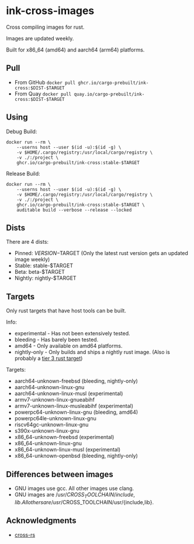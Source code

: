 # ink-cross-images

Cross compiling images for rust.

Images are updated weekly.

Built for x86_64 (amd64) and aarch64 (arm64) platforms.

## Pull

- From GitHub `docker pull ghcr.io/cargo-prebuilt/ink-cross:$DIST-$TARGET`
- From Quay `docker pull quay.io/cargo-prebuilt/ink-cross:$DIST-$TARGET`

## Using

Debug Build:

```shell
docker run --rm \
    --userns host --user $(id -u):$(id -g) \
    -v $HOME/.cargo/registry:/usr/local/cargo/registry \
    -v ./:/project \
    ghcr.io/cargo-prebuilt/ink-cross:stable-$TARGET
```

Release Build:

```shell
docker run --rm \
    --userns host --user $(id -u):$(id -g) \
    -v $HOME/.cargo/registry:/usr/local/cargo/registry \
    -v ./:/project \
    ghcr.io/cargo-prebuilt/ink-cross:stable-$TARGET \
    auditable build --verbose --release --locked
```

## Dists

There are 4 dists:
- Pinned: $VERSION-$TARGET (Only the latest rust version gets an updated image weekly)
- Stable: stable-$TARGET
- Beta: beta-$TARGET
- Nightly: nightly-$TARGET

## Targets

Only rust targets that have host tools can be built.

Info:
- experimental - Has not been extensively tested.
- bleeding - Has barely been tested.
- amd64 - Only available on amd64 platforms.
- nightly-only - Only builds and ships a nightly rust image.
  (Also is probably a [tier 3 rust target](https://doc.rust-lang.org/nightly/rustc/platform-support.html))

Targets:
- aarch64-unknown-freebsd (bleeding, nightly-only)
- aarch64-unknown-linux-gnu
- aarch64-unknown-linux-musl (experimental)
- armv7-unknown-linux-gnueabihf
- armv7-unknown-linux-musleabihf (experimental)
- powerpc64-unknown-linux-gnu (bleeding, amd64)
- powerpc64le-unknown-linux-gnu
- riscv64gc-unknown-linux-gnu
- s390x-unknown-linux-gnu
- x86_64-unknown-freebsd (experimental)
- x86_64-unknown-linux-gnu
- x86_64-unknown-linux-musl (experimental)
- x86_64-unknown-openbsd (bleeding, nightly-only)

## Differences between images

- GNU images use gcc.
  All other images use clang.
- GNU images are /usr/$CROSS_TOOLCHAIN/{include,lib}.
  All others are /usr/$CROSS_TOOLCHAIN/usr/{include,lib}.

## Acknowledgments

- [cross-rs](https://github.com/cross-rs/cross)
